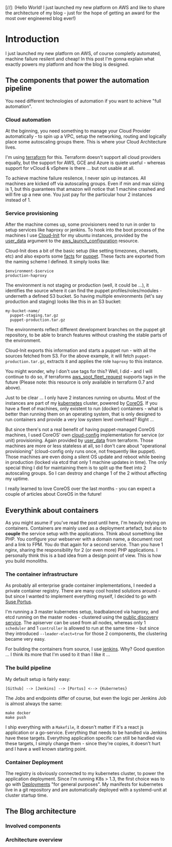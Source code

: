 [//]: (Hello World! I just launched my new platform on AWS and like to share the architecture of my blog - just for the hope of getting an award for the most over engineered blog ever!)
# Introduction
I just launched my new platform on AWS, of course completly automated, machine failure resilent and cheap! In this post I'm gonna explain what exactly powers my platform and how the blog is designed.

## The components that power the automation pipeline
You need different technologies of automation if you want to achieve "full automation". 

### Cloud automation
At the bginning, you need something to manage your Cloud Provider automatically - to spin up a VPC, setup the networking, routing and logically place some autoscaling groups there. This is where your Cloud Architecture lives.

I'm using [terraform](https://www.terraform.io) for this. Terraform doesn't support all cloud providers equally, but the support for AWS, GCE and Azure is quiete useful - whereas support for vCloud & vSphere is there ... but not usable at all.

To achieve machine failure resilence, I never spin up instances. All machines are kicked off via autoscaling groups. Even if min and max sizing is 1, but this guarantees that amazon will notice that 1 machine crashed and will fire up a new one. You just pay for the particular hour 2 instances instead of 1. 

### Service provisioning
After the machine comes up, some provisioners need to run in order to setup services like haproxy or jenkins. To hook into the boot process of the machines I use [Cloud-Init](https://cloudinit.readthedocs.io/en/latest/) for my ubuntu instances, provided by the [user_data](https://www.terraform.io/docs/providers/aws/r/launch_configuration.html#user_data) argument to the [aws_launch_configuration](https://www.terraform.io/docs/providers/aws/r/launch_configuration.html) resource.

Cloud-Init does a bit of the basic setup (like setting timezones, charsets, etc) and also exports some [facts](https://docs.puppet.com/puppet/latest/reference/lang_facts_and_builtin_vars.html) for [puppet](https://docs.puppet.com/puppet/4.0/reference/index.html). These facts are exported from the naming scheme I defined. It simply looks like:

```
$environment-$service
production-haproxy
```
The environment is not staging or production (well, it could be ...), it identifies the source where it can find the puppet profiles/roles/modules - underneth a defined S3 bucket. So having multiple environments (let's say production and staging) looks like this in an S3 bucket:
```
my-bucket-name/
  puppet-staging.tar.gz
  puppet-production.tar.gz
```
The environments reflect different development branches on the puppet git repository, to be able to branch features without crashing the stable parts of the environment.

Cloud-Init exports this information and starts a puppet run - with all the sources fetched from S3.
For the above example, it will fetch `puppet-production.tar.gz`, extracts it and applies the role `haproxy` to this instance.

You might wonder, why I don't use tags for this? Well, I did - and I will continue to do so, if terraforms [aws_spot_fleet_request](https://www.terraform.io/docs/providers/aws/r/spot_fleet_request.html) supports tags in the future (Please note: this resource is only available in terraform 0.7 and above).

Just to be clear ... I only have 2 instances running on ubuntu. Most of the instances are part of my [kubernetes](http://kubernetes.io/) cluster, powered by [CoreOS](https://coreos.com/). If you have a fleet of machines, only existent to run (docker) containers - what is better than running them on an operating system, that is only designed to run containers and provide a very low system level overhead? Right ...

But since there's not a real benefit of having puppet-managed CoreOS machines, I used CoreOS' own [cloud-config](https://coreos.com/os/docs/latest/cloud-config.html) implementation for service (or unit) provisioning. Again provided by [user_data](https://www.terraform.io/docs/providers/aws/r/launch_configuration.html#user_data) from terraform. Those machines are more or less stateless at all, so I don't care about "operational provisioning" (cloud-config only runs once, not frequently like puppet). Those machines are even doing a silent OS update and reboot while beeing in production (locked via etcd that only 1 machine updates in time). The only special thing I did for maintaining them is to split up the fleet into 2 autoscaling groups. So I can destroy and change 1 of the 2 without affecting my uptime.

I really learned to love CoreOS over the last months - you can expect a couple of articles about CoreOS in the future!

## Everythink about containers
As you might asume if you've read the post until here, I'm heavily relying on containers. Containers are mainly used as a deployment artefact, but also to **couple** the service setup with the applications. Think about something like PHP. You configure your webserver with a domain name, a document root and a link to FPM. You do that again for a second service. Than you have 1 nginx, sharing the responsibility for 2 (or even more) PHP applications. I personally think this is a bad idea from a design point of view. This is how you build monoliths.

### The container infrastructure
As probably all enterprise grade container implementations, I needed a private container registry. There are many cool hosted solutions around - but since I wanted to implement everything myself, I decided to go with [Suse Portus](http://port.us.org/). 

I'm running a 3 master kubernetes setup, loadbalanced via haproxy, and etcd running on the master nodes - clustered using the [public discovery service](https://coreos.com/os/docs/latest/cluster-discovery.html). The apiserver can be used from all nodes, whereas only 1 `scheduler` and 1 `controller` is allowed to run at the same time - but since they introduced `--leader-elect=true` for those 2 components, the clustering became very easy.

For building the containers from source, I use [jenkins](https://jenkins.io/). Why? Good question ... I think its more that I'm used to it than I like it ... 


### The build pipeline
My default setup is fairly easy:
```
[Github] --> [Jenkins] --> [Portus] <--> {Kubernetes}
```
The Jobs and endpoints differ of course, but even the logic per Jenkins Job is almost always the same:
```
make docker
make push
```
I ship everything with a `Makefile`, it doesn't matter if it's a react js application or a go-service. Everything that needs to be handled via Jenkins have these targets. Everything application specific can still be handled via these targets, I simply change them - since they're copies, it doesn't hurt and I have a well known starting point.

### Container Deployment
The registry is obviously connected to my kubernetes cluster, to power the application deployment. Since I'm running K8s > 1.3, the first choice was to go with [Deployments](http://kubernetes.io/docs/user-guide/deployments/) "for general purposes".
My manifests for kubernetes live in a git repository and are automatically deployed with a systemd-unit at cluster startup time. 

## The Blog architecture

### Involved components

### Architecture overview